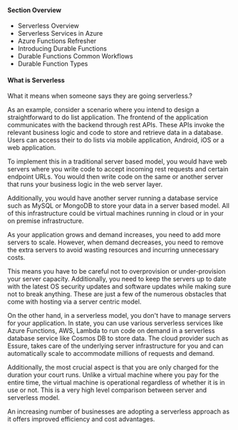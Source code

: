 #### Section Overview
- Serverless Overview
- Serverless Services in Azure
- Azure Functions Refresher
- Introducing Durable Functions
- Durable Functions Common Workflows
- Durable Function Types


#### What is Serverless

What it means when someone says they are going serverless.?

As an example, consider a scenario where you intend to design a straightforward to do list application. The frontend of the application communicates with the backend through rest APIs. These APIs invoke the relevant business logic and code to store and retrieve data in a database. Users can access their to do lists via mobile application, Android, iOS or a web application.

To implement this in a traditional server based model, you would have web servers where you write code to accept incoming rest requests and certain endpoint URLs. You would then write code on the same or another server that runs your business logic in the web server layer.

Additionally, you would have another server running a database service such as MySQL or MongoDB to store your data in a server based model. All of this infrastructure could be virtual machines running in cloud or in your on premise infrastructure.

As your application grows and demand increases, you need to add more servers to scale. However, when demand decreases, you need to remove the extra servers to avoid wasting resources and incurring unnecessary costs.

This means you have to be careful not to overprovision or under-provision your server capacity. Additionally, you need to keep the servers up to date with the latest OS security updates and software updates while making sure not to break anything. These are just a few of the numerous obstacles that come with hosting via a server centric model.

On the other hand, in a serverless model, you don't have to manage servers for your application. In state, you can use various serverless services like Azure Functions, AWS, Lambda to run code on demand in a serverless database service like Cosmos DB to store data. The cloud provider such as Essure, takes care of the underlying server infrastructure for you and can automatically scale to accommodate millions of requests and demand. 

Additionally, the most crucial aspect is that you are only charged for the duration your court runs. Unlike a virtual machine where you pay for the entire time, the virtual machine is operational regardless of whether it is in use or not. This is a very high level comparison between server and serverless model.

An increasing number of businesses are adopting a serverless approach as it offers improved efficiency and cost advantages.
